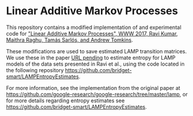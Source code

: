 # Linear Additive Markov Processes

This repository contains a modified implementation of and experimental code for
["Linear Additive Markov Processes", WWW 2017, Ravi Kumar, Maithra Raghu, Tamás Sarlós, and Andrew Tomkins](https://arxiv.org/abs/1704.01255).

These modifications are used to save estimated LAMP transition matrices. We use these in the paper [URL pending]() to estimate entropy for LAMP models of the data sets presented in Ravi et al., using the code located in the following repository https://github.com/bridget-smart/LAMPEntropyEstimates.

For more information, see the implementation from the original paper at https://github.com/google-research/google-research/tree/master/lamp, or for more details regarding entropy estimates see https://github.com/bridget-smart/LAMPEntropyEstimates.


